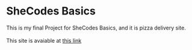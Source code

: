 # SheCodes Basics
This is my final Project for SheCodes Basics, and it is pizza delivery site.
<br />
<br />
This site is avaiable at [this link](https://www.shecodes.io/workshops/shecodes-basics-29d092b7-a403-4dd6-8e85-ce8a8d276761/projects/1179915)

